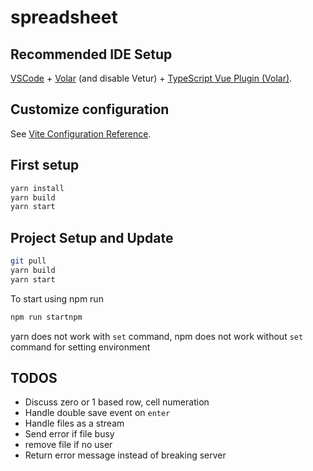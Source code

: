 # spreadsheet

## Recommended IDE Setup

[VSCode](https://code.visualstudio.com/) + [Volar](https://marketplace.visualstudio.com/items?itemName=Vue.volar) (and disable Vetur) + [TypeScript Vue Plugin (Volar)](https://marketplace.visualstudio.com/items?itemName=Vue.vscode-typescript-vue-plugin).

## Customize configuration

See [Vite Configuration Reference](https://vitejs.dev/config/).

## First setup

```sh
yarn install
yarn build
yarn start
```

## Project Setup and Update

```sh
git pull
yarn build
yarn start
```

To start using npm run
```sh
npm run startnpm
```

yarn does not work with ```set``` command, npm does not work without ```set``` command for setting environment

## TODOS
- Discuss zero or 1 based row, cell numeration
- Handle double save event on ```enter```
- Handle files as a stream
- Send error if file busy
- remove file if no user 
- Return error message instead of breaking server